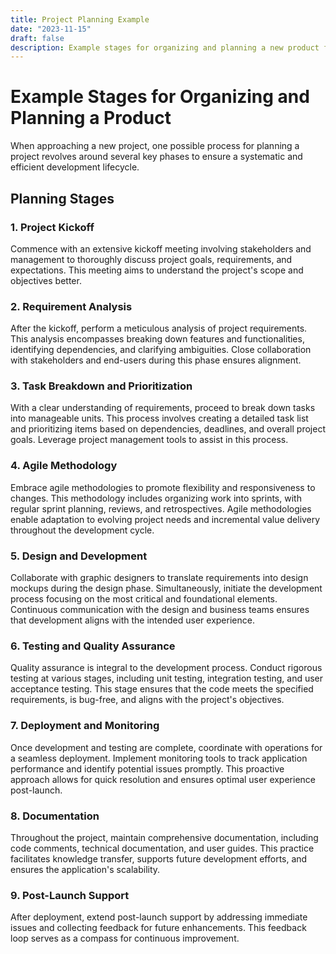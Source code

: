 ```yaml
---
title: Project Planning Example
date: "2023-11-15"
draft: false
description: Example stages for organizing and planning a new product from start to finish
---
```


# Example Stages for Organizing and Planning a Product

When approaching a new project, one possible process for planning a project revolves around several key phases to ensure a systematic and efficient development lifecycle.

## Planning Stages

### 1. Project Kickoff

Commence with an extensive kickoff meeting involving stakeholders and management to thoroughly discuss project goals, requirements, and expectations. This meeting aims to understand the project's scope and objectives better.

### 2. Requirement Analysis

After the kickoff, perform a meticulous analysis of project requirements. This analysis encompasses breaking down features and functionalities, identifying dependencies, and clarifying ambiguities. Close collaboration with stakeholders and end-users during this phase ensures alignment.

### 3. Task Breakdown and Prioritization

With a clear understanding of requirements, proceed to break down tasks into manageable units. This process involves creating a detailed task list and prioritizing items based on dependencies, deadlines, and overall project goals. Leverage project management tools to assist in this process.

### 4. Agile Methodology

Embrace agile methodologies to promote flexibility and responsiveness to changes. This methodology includes organizing work into sprints, with regular sprint planning, reviews, and retrospectives. Agile methodologies enable adaptation to evolving project needs and incremental value delivery throughout the development cycle.

### 5. Design and Development

Collaborate with graphic designers to translate requirements into design mockups during the design phase. Simultaneously, initiate the development process focusing on the most critical and foundational elements. Continuous communication with the design and business teams ensures that development aligns with the intended user experience.

### 6. Testing and Quality Assurance

Quality assurance is integral to the development process. Conduct rigorous testing at various stages, including unit testing, integration testing, and user acceptance testing. This stage ensures that the code meets the specified requirements, is bug-free, and aligns with the project's objectives.

### 7. Deployment and Monitoring

Once development and testing are complete, coordinate with operations for a seamless deployment. Implement monitoring tools to track application performance and identify potential issues promptly. This proactive approach allows for quick resolution and ensures optimal user experience post-launch.

### 8. Documentation

Throughout the project, maintain comprehensive documentation, including code comments, technical documentation, and user guides. This practice facilitates knowledge transfer, supports future development efforts, and ensures the application's scalability.

### 9. Post-Launch Support

After deployment, extend post-launch support by addressing immediate issues and collecting feedback for future enhancements. This feedback loop serves as a compass for continuous improvement.
